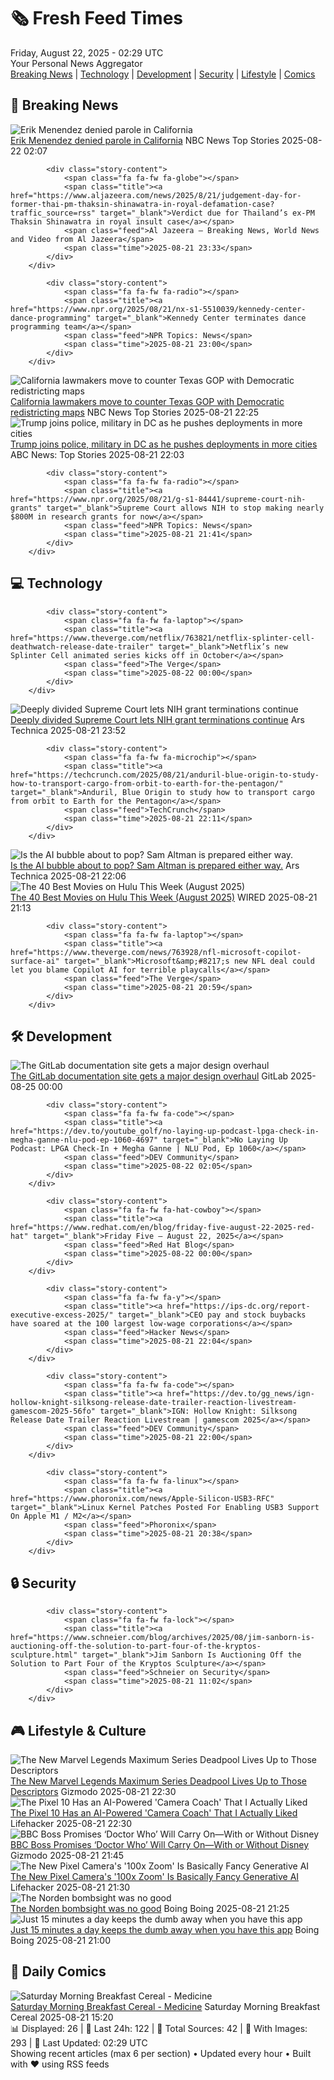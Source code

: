 <!-- Processing 54 RSS feeds at 2025-08-22 02:29:43 UTC -->
<!-- Processing: XKCD -->
<!-- Processing: Saturday Morning Breakfast Cereal -->
<!-- Processing: Penny Arcade -->
<!-- Processing: CNN Top Stories -->
<!-- Processing: BBC World News -->
<!-- Processing: Associated Press Breaking -->
<!-- Processing: NBC News Breaking -->
<!-- Processing: Guardian World News -->
<!-- Processing: Sky News World -->
<!-- Processing: Ars Technica -->
<!-- Processing: WIRED -->
<!-- Processing: Slashdot -->
<!-- Processing: Dev.to -->
<!-- Processing: StackOverflow Blog -->
<!-- Processing: It's FOSS -->
<!-- Processing: DistroWatch -->
<!-- Processing: Linux.com -->
<!-- Processing: Ubuntu Blog -->
<!-- Processing: GitHub Blog -->
<!-- Processing: GitLab Blog -->
<!-- Processing: InfoQ -->
<!-- Processing: DZone -->
<!-- Processing: Martin Fowler -->
<!-- Processing: Coding Horror -->
<!-- Processing: Lifehacker -->
<!-- Processing: Kotaku -->
<!-- Processing: Boing Boing -->
<!-- Generated 4 new posts out of 27 feeds processed -->
<div class="newspaper-header">
    <h1 class="newspaper-title">🗞️ Fresh Feed Times</h1>
    <div class="newspaper-date">Friday, August 22, 2025 - 02:29 UTC</div>
    <div class="newspaper-subtitle">Your Personal News Aggregator</div>
</div>

<div class="newspaper-nav">
    <a href="#breaking">Breaking News</a> |
    <a href="#tech">Technology</a> |
    <a href="#dev">Development</a> |
    <a href="#security">Security</a> |
    <a href="#lifestyle">Lifestyle</a> |
    <a href="#webcomics">Comics</a>
</div>

<div class="news-section breaking-news" id="breaking">
<h2 class="section-header">🚨 Breaking News</h2>
<div class="stories-container">
<div class="story">
            <img src="https://media-cldnry.s-nbcnews.com/image/upload/t_fit_1500w/mpx/2704722219/2025_08/1755828463719_now_staytuned_menendez_parole_250821_1920x1080-c10z8u.jpg" alt="Erik Menendez denied parole in California" class="story-image" loading="lazy" onerror="this.style.display='none'">
            <div class="story-content">
                <span class="fa fa-fw fa-broadcast-tower"></span>
                <span class="title"><a href="https://www.nbcnews.com/video/erik-menendez-denied-parole-in-california-245542469919" target="_blank">Erik Menendez denied parole in California</a></span>
                <span class="feed">NBC News Top Stories</span>
                <span class="time">2025-08-22 02:07</span>
            </div>
        </div>
<div class="story">
            
            <div class="story-content">
                <span class="fa fa-fw fa-globe"></span>
                <span class="title"><a href="https://www.aljazeera.com/news/2025/8/21/judgement-day-for-former-thai-pm-thaksin-shinawatra-in-royal-defamation-case?traffic_source=rss" target="_blank">Verdict due for Thailand’s ex-PM Thaksin Shinawatra in royal insult case</a></span>
                <span class="feed">Al Jazeera – Breaking News, World News and Video from Al Jazeera</span>
                <span class="time">2025-08-21 23:33</span>
            </div>
        </div>
<div class="story">
            
            <div class="story-content">
                <span class="fa fa-fw fa-radio"></span>
                <span class="title"><a href="https://www.npr.org/2025/08/21/nx-s1-5510039/kennedy-center-dance-programming" target="_blank">Kennedy Center terminates dance programming team</a></span>
                <span class="feed">NPR Topics: News</span>
                <span class="time">2025-08-21 23:00</span>
            </div>
        </div>
<div class="story">
            <img src="https://media-cldnry.s-nbcnews.com/image/upload/t_fit_1500w/rockcms/2025-08/250821-california-state-assembly-w-638p-d9ed58.jpg" alt="California lawmakers move to counter Texas GOP with Democratic redistricting maps" class="story-image" loading="lazy" onerror="this.style.display='none'">
            <div class="story-content">
                <span class="fa fa-fw fa-broadcast-tower"></span>
                <span class="title"><a href="https://www.nbcnews.com/politics/elections/california-legislators-pass-redistricting-plans-put-democratic-drawn-m-rcna226276" target="_blank">California lawmakers move to counter Texas GOP with Democratic redistricting maps</a></span>
                <span class="feed">NBC News Top Stories</span>
                <span class="time">2025-08-21 22:25</span>
            </div>
        </div>
<div class="story">
            <img src="https://s.abcnews.com/images/US/donald-trump-5-gty-gmh-250821_1755813112349_hpMain_4x3t_384.jpg" alt="Trump joins police, military in DC as he pushes deployments in more cities" class="story-image" loading="lazy" onerror="this.style.display='none'">
            <div class="story-content">
                <span class="fa fa-fw fa-tv"></span>
                <span class="title"><a href="https://abcnews.go.com/Politics/trump-police-military-patrol-dc-thursday-night/story?id=124853091" target="_blank">Trump joins police, military in DC as he pushes deployments in more cities</a></span>
                <span class="feed">ABC News: Top Stories</span>
                <span class="time">2025-08-21 22:03</span>
            </div>
        </div>
<div class="story">
            
            <div class="story-content">
                <span class="fa fa-fw fa-radio"></span>
                <span class="title"><a href="https://www.npr.org/2025/08/21/g-s1-84441/supreme-court-nih-grants" target="_blank">Supreme Court allows NIH to stop making nearly $800M in research grants for now</a></span>
                <span class="feed">NPR Topics: News</span>
                <span class="time">2025-08-21 21:41</span>
            </div>
        </div>
</div>
</div>
<div class="news-section tech-news" id="tech">
<h2 class="section-header">💻 Technology</h2>
<div class="stories-container">
<div class="story">
            
            <div class="story-content">
                <span class="fa fa-fw fa-laptop"></span>
                <span class="title"><a href="https://www.theverge.com/netflix/763821/netflix-splinter-cell-deathwatch-release-date-trailer" target="_blank">Netflix’s new Splinter Cell animated series kicks off in October</a></span>
                <span class="feed">The Verge</span>
                <span class="time">2025-08-22 00:00</span>
            </div>
        </div>
<div class="story">
            <img src="https://cdn.arstechnica.net/wp-content/uploads/2025/08/GettyImages-2202764189-500x500.jpg" alt="Deeply divided Supreme Court lets NIH grant terminations continue" class="story-image" loading="lazy" onerror="this.style.display='none'">
            <div class="story-content">
                <span class="fa fa-fw fa-cog"></span>
                <span class="title"><a href="https://arstechnica.com/science/2025/08/deeply-divided-supreme-court-lets-nih-grant-terminations-continue/" target="_blank">Deeply divided Supreme Court lets NIH grant terminations continue</a></span>
                <span class="feed">Ars Technica</span>
                <span class="time">2025-08-21 23:52</span>
            </div>
        </div>
<div class="story">
            
            <div class="story-content">
                <span class="fa fa-fw fa-microchip"></span>
                <span class="title"><a href="https://techcrunch.com/2025/08/21/anduril-blue-origin-to-study-how-to-transport-cargo-from-orbit-to-earth-for-the-pentagon/" target="_blank">Anduril, Blue Origin to study how to transport cargo from orbit to Earth for the Pentagon</a></span>
                <span class="feed">TechCrunch</span>
                <span class="time">2025-08-21 22:11</span>
            </div>
        </div>
<div class="story">
            <img src="https://cdn.arstechnica.net/wp-content/uploads/2025/02/GettyImages-2198353376-scaled-500x500-1739457503.jpg" alt="Is the AI bubble about to pop? Sam Altman is prepared either way." class="story-image" loading="lazy" onerror="this.style.display='none'">
            <div class="story-content">
                <span class="fa fa-fw fa-cog"></span>
                <span class="title"><a href="https://arstechnica.com/information-technology/2025/08/sam-altman-calls-ai-a-bubble-while-seeking-500b-valuation-for-openai/" target="_blank">Is the AI bubble about to pop? Sam Altman is prepared either way.</a></span>
                <span class="feed">Ars Technica</span>
                <span class="time">2025-08-21 22:06</span>
            </div>
        </div>
<div class="story">
            <img src="https://media.wired.com/photos/68a34ed5a7b1e72a7de4e291/master/pass/culture_johnwick_GettyImages-1146739180.jpg" alt="The 40 Best Movies on Hulu This Week (August 2025)" class="story-image" loading="lazy" onerror="this.style.display='none'">
            <div class="story-content">
                <span class="fa fa-fw fa-bolt"></span>
                <span class="title"><a href="https://www.wired.com/story/best-movies-hulu-right-now/" target="_blank">The 40 Best Movies on Hulu This Week (August 2025)</a></span>
                <span class="feed">WIRED</span>
                <span class="time">2025-08-21 21:13</span>
            </div>
        </div>
<div class="story">
            
            <div class="story-content">
                <span class="fa fa-fw fa-laptop"></span>
                <span class="title"><a href="https://www.theverge.com/news/763928/nfl-microsoft-copilot-surface-ai" target="_blank">Microsoft&amp;#8217;s new NFL deal could let you blame Copilot AI for terrible playcalls</a></span>
                <span class="feed">The Verge</span>
                <span class="time">2025-08-21 20:59</span>
            </div>
        </div>
</div>
</div>
<div class="news-section dev-news" id="dev">
<h2 class="section-header">🛠️ Development</h2>
<div class="stories-container">
<div class="story">
            <img src="https://res.cloudinary.com/about-gitlab-com/image/upload/v1755617168/gz45eaygeb0nizf1kwyu.png" alt="The GitLab documentation site gets a major design overhaul" class="story-image" loading="lazy" onerror="this.style.display='none'">
            <div class="story-content">
                <span class="fa fa-fw fa-gitlab"></span>
                <span class="title"><a href="https://about.gitlab.com/blog/blog-post-slug/" target="_blank">The GitLab documentation site gets a major design overhaul</a></span>
                <span class="feed">GitLab</span>
                <span class="time">2025-08-25 00:00</span>
            </div>
        </div>
<div class="story">
            
            <div class="story-content">
                <span class="fa fa-fw fa-code"></span>
                <span class="title"><a href="https://dev.to/youtube_golf/no-laying-up-podcast-lpga-check-in-megha-ganne-nlu-pod-ep-1060-4697" target="_blank">No Laying Up Podcast: LPGA Check-In + Megha Ganne | NLU Pod, Ep 1060</a></span>
                <span class="feed">DEV Community</span>
                <span class="time">2025-08-22 02:05</span>
            </div>
        </div>
<div class="story">
            
            <div class="story-content">
                <span class="fa fa-fw fa-hat-cowboy"></span>
                <span class="title"><a href="https://www.redhat.com/en/blog/friday-five-august-22-2025-red-hat" target="_blank">Friday Five — August 22, 2025</a></span>
                <span class="feed">Red Hat Blog</span>
                <span class="time">2025-08-22 00:00</span>
            </div>
        </div>
<div class="story">
            
            <div class="story-content">
                <span class="fa fa-fw fa-y"></span>
                <span class="title"><a href="https://ips-dc.org/report-executive-excess-2025/" target="_blank">CEO pay and stock buybacks have soared at the 100 largest low-wage corporations</a></span>
                <span class="feed">Hacker News</span>
                <span class="time">2025-08-21 22:04</span>
            </div>
        </div>
<div class="story">
            
            <div class="story-content">
                <span class="fa fa-fw fa-code"></span>
                <span class="title"><a href="https://dev.to/gg_news/ign-hollow-knight-silksong-release-date-trailer-reaction-livestream-gamescom-2025-56fo" target="_blank">IGN: Hollow Knight: Silksong Release Date Trailer Reaction Livestream | gamescom 2025</a></span>
                <span class="feed">DEV Community</span>
                <span class="time">2025-08-21 22:00</span>
            </div>
        </div>
<div class="story">
            
            <div class="story-content">
                <span class="fa fa-fw fa-linux"></span>
                <span class="title"><a href="https://www.phoronix.com/news/Apple-Silicon-USB3-RFC" target="_blank">Linux Kernel Patches Posted For Enabling USB3 Support On Apple M1 / M2</a></span>
                <span class="feed">Phoronix</span>
                <span class="time">2025-08-21 20:38</span>
            </div>
        </div>
</div>
</div>
<div class="news-section security-news" id="security">
<h2 class="section-header">🔒 Security</h2>
<div class="stories-container">
<div class="story">
            
            <div class="story-content">
                <span class="fa fa-fw fa-lock"></span>
                <span class="title"><a href="https://www.schneier.com/blog/archives/2025/08/jim-sanborn-is-auctioning-off-the-solution-to-part-four-of-the-kryptos-sculpture.html" target="_blank">Jim Sanborn Is Auctioning Off the Solution to Part Four of the Kryptos Sculpture</a></span>
                <span class="feed">Schneier on Security</span>
                <span class="time">2025-08-21 11:02</span>
            </div>
        </div>
</div>
</div>
<div class="news-section lifestyle-news" id="lifestyle">
<h2 class="section-header">🎮 Lifestyle & Culture</h2>
<div class="stories-container">
<div class="story">
            <img src="https://gizmodo.com/app/uploads/2025/08/Marvel-Legends-Deadpool.jpg" alt="The New Marvel Legends Maximum Series Deadpool Lives Up to Those Descriptors" class="story-image" loading="lazy" onerror="this.style.display='none'">
            <div class="story-content">
                <span class="fa fa-fw fa-computer"></span>
                <span class="title"><a href="https://gizmodo.com/the-new-marvel-legends-maximum-series-deadpool-lives-up-to-those-descriptors-2000646467" target="_blank">The New Marvel Legends Maximum Series Deadpool Lives Up to Those Descriptors</a></span>
                <span class="feed">Gizmodo</span>
                <span class="time">2025-08-21 22:30</span>
            </div>
        </div>
<div class="story">
            <img src="https://lifehacker.com/imagery/articles/01K378W4X5ETNDD2K1HBNMM096/hero-image.jpg" alt="The Pixel 10 Has an AI-Powered &#x27;Camera Coach&#x27; That I Actually Liked" class="story-image" loading="lazy" onerror="this.style.display='none'">
            <div class="story-content">
                <span class="fa fa-fw fa-life-ring"></span>
                <span class="title"><a href="https://lifehacker.com/tech/pixel-10-ai-camera-coach?utm_medium=RSS" target="_blank">The Pixel 10 Has an AI-Powered &#x27;Camera Coach&#x27; That I Actually Liked</a></span>
                <span class="feed">Lifehacker</span>
                <span class="time">2025-08-21 22:30</span>
            </div>
        </div>
<div class="story">
            <img src="https://gizmodo.com/app/uploads/2025/07/ncuti-gatwa-doctor-who.jpg" alt="BBC Boss Promises ‘Doctor Who’ Will Carry On—With or Without Disney" class="story-image" loading="lazy" onerror="this.style.display='none'">
            <div class="story-content">
                <span class="fa fa-fw fa-computer"></span>
                <span class="title"><a href="https://gizmodo.com/doctor-who-future-bbc-boss-disney-deal-2000646368" target="_blank">BBC Boss Promises ‘Doctor Who’ Will Carry On—With or Without Disney</a></span>
                <span class="feed">Gizmodo</span>
                <span class="time">2025-08-21 21:45</span>
            </div>
        </div>
<div class="story">
            <img src="https://lifehacker.com/imagery/articles/01K375AG00T13MASFE20VEV46C/hero-image.jpg" alt="The New Pixel Camera&#x27;s &#x27;100x Zoom&#x27; Is Basically Fancy Generative AI" class="story-image" loading="lazy" onerror="this.style.display='none'">
            <div class="story-content">
                <span class="fa fa-fw fa-life-ring"></span>
                <span class="title"><a href="https://lifehacker.com/tech/googles-new-100x-zoom-made-by-google-2025?utm_medium=RSS" target="_blank">The New Pixel Camera&#x27;s &#x27;100x Zoom&#x27; Is Basically Fancy Generative AI</a></span>
                <span class="feed">Lifehacker</span>
                <span class="time">2025-08-21 21:30</span>
            </div>
        </div>
<div class="story">
            <img src="https://i0.wp.com/boingboing.net/wp-content/uploads/2025/08/shutterstock_2660241847.jpg?fit=800%2C1200&amp;quality=60&amp;ssl=1" alt="The Norden bombsight was no good" class="story-image" loading="lazy" onerror="this.style.display='none'">
            <div class="story-content">
                <span class="fa fa-fw fa-arrow-right"></span>
                <span class="title"><a href="https://boingboing.net/2025/08/21/the-norden-bombsight-was-no-good.html" target="_blank">The Norden bombsight was no good</a></span>
                <span class="feed">Boing Boing</span>
                <span class="time">2025-08-21 21:25</span>
            </div>
        </div>
<div class="story">
            <img src="https://i0.wp.com/boingboing.net/wp-content/uploads/2025/08/Headway-Premium.jpg?fit=2250%2C1500&amp;quality=60&amp;ssl=1" alt="Just 15 minutes a day keeps the dumb away when you have this app" class="story-image" loading="lazy" onerror="this.style.display='none'">
            <div class="story-content">
                <span class="fa fa-fw fa-arrow-right"></span>
                <span class="title"><a href="https://boingboing.net/2025/08/21/just-15-minutes-a-day-keeps-the-dumb-away-when-you-have-this-app.html" target="_blank">Just 15 minutes a day keeps the dumb away when you have this app</a></span>
                <span class="feed">Boing Boing</span>
                <span class="time">2025-08-21 21:00</span>
            </div>
        </div>
</div>
</div>
<div class="news-section webcomics-section" id="webcomics">
<h2 class="section-header">🎨 Daily Comics</h2>
<div class="stories-container">
<div class="story">
            <img src="https://www.smbc-comics.com/comics/1755560940-20250821.png" alt="Saturday Morning Breakfast Cereal - Medicine" class="story-image" loading="lazy" onerror="this.style.display='none'">
            <div class="story-content">
                <span class="fa fa-fw fa-smile"></span>
                <span class="title"><a href="https://www.smbc-comics.com/comic/medicine" target="_blank">Saturday Morning Breakfast Cereal - Medicine</a></span>
                <span class="feed">Saturday Morning Breakfast Cereal</span>
                <span class="time">2025-08-21 15:20</span>
            </div>
        </div>
</div>
</div>

<div class="newspaper-footer">
    <div class="stats">
        📊 Displayed: 26 | 📅 Last 24h: 122 | 📡 Total Sources: 42 | 📸 With Images: 293 |
        🔄 Last Updated: 02:29 UTC
    </div>
    <div class="footer-note">
        Showing recent articles (max 6 per section) • Updated every hour • Built with ❤️ using RSS feeds
    </div>
</div>
